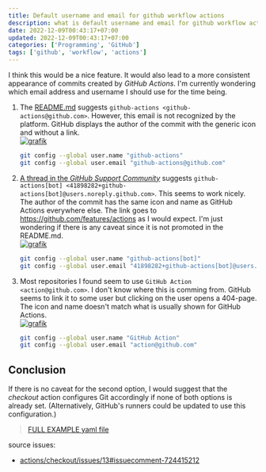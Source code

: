 ```yaml
---
title: Default username and email for github workflow actions
description: what is default username and email for github workflow actions?
date: 2022-12-09T00:43:17+07:00
updated: 2022-12-09T00:43:17+07:00
categories: ['Programming', 'GitHub']
tags: ['github', 'workflow', 'actions']
---
```


I think this would be a nice feature. It would also lead to a more consistent appearance of commits created by *GitHub Actions*. I'm currently wondering which email address and username I should use for the time being.

1.  The [README.md](https://github.com/actions/checkout/blob/main/README.md#push-a-commit-using-the-built-in-token "checkout/README.md -- Push a commit using the built-in token") suggests `github-actions <github-actions@github.com>`. However, this email is not recognized by the platform. GitHub displays the author of the commit with the generic icon and without a link.\
    [![grafik](https://user-images.githubusercontent.com/1288216/98618468-9b289680-2301-11eb-900a-71f37c9f0c44.png)](https://user-images.githubusercontent.com/1288216/98618468-9b289680-2301-11eb-900a-71f37c9f0c44.png)
    ```bash
    git config --global user.name "github-actions"
    git config --global user.email "github-actions@github.com"
    ```
2.  [A thread in the *GitHub Support Community*](https://github.community/t/github-actions-bot-email-address/17204 "GitHub Actions bot email address? - GitHub Actions - GitHub Support Community") suggests `github-actions[bot] <41898282+github-actions[bot]@users.noreply.github.com>`. This seems to work nicely. The author of the commit has the same icon and name as GitHub Actions everywhere else. The link goes to <https://github.com/features/actions> as I would expect. I'm just wondering if there is any caveat since it is not promoted in the README.md.\
    [![grafik](https://user-images.githubusercontent.com/1288216/98619468-96fd7880-2303-11eb-8bca-d347948c15f4.png)](https://user-images.githubusercontent.com/1288216/98619468-96fd7880-2303-11eb-8bca-d347948c15f4.png)
    ```bash
    git config --global user.name "github-actions[bot]"
    git config --global user.email "41898282+github-actions[bot]@users.noreply.github.com"
    ```
3.  Most repositories I found seem to use `GitHub Action <action@github.com>`. I don't know where this is comming from. GitHub seems to link it to some user but clicking on the user opens a 404-page. The icon and name doesn't match what is usually shown for GitHub Actions.\
    [![grafik](https://user-images.githubusercontent.com/1288216/98620024-bb0d8980-2304-11eb-8aa6-c1b85091b470.png)](https://user-images.githubusercontent.com/1288216/98620024-bb0d8980-2304-11eb-8aa6-c1b85091b470.png)
    ```bash
    git config --global user.name "GitHub Action"
    git config --global user.email "action@github.com"
    ```

## Conclusion

If there is no caveat for the second option, I would suggest that the *checkout* action configures Git accordingly if none of both options is already set. (Alternatively, GitHub's runners could be updated to use this configuration.)

> [FULL EXAMPLE yaml file](https://github.com/dimaslanjaka/nodejs-package-types/blob/main/.github/workflows/build-release.yml)

source issues:

- [actions/checkout/issues/13#issuecomment-724415212](https://github.com/actions/checkout/issues/13#issuecomment-724415212)
